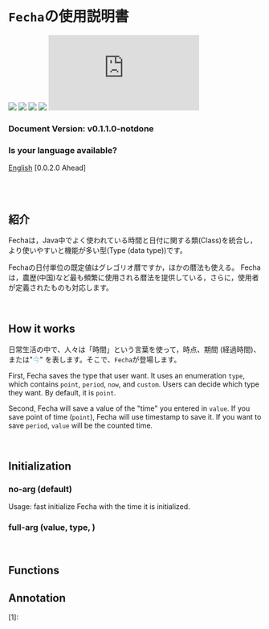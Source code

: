 `Fecha`の使用説明書
=======================================

![](https://img.shields.io/badge/status-under_development-eebbcb?logoColor=4c6473)
![](https://img.shields.io/github/issues-raw/OzelotVanilla/Jathon/bug:%20Fecha?color=c53d43&label=bug)
![](https://img.shields.io/github/issues-raw/OzelotVanilla/Jathon/warning:%20Fecha?color=f08300&label=warn)
![](https://img.shields.io/github/issues-raw/OzelotVanilla/Jathon/todo:%20Fecha?color=38a1db&label=todo)
![](https://img.shields.io/github/size/OzelotVanilla/Jathon/src/main/java/org/cesno/jathon/time/Fecha.java?color=cee4ae&logoColor=4c6473)

### Document Version: v0.1.1.0-notdone

### Is your language available?

<a href="./Fecha-en.md">
English</a> [0.0.2.0 Ahead]

<br /><br />

紹介
---------------------------------------

Fechaは，Java中でよく使われている時間と日付に関する類(Class)を統合し，
より使いやすいと機能が多い型(Type (data type))です。

Fechaの日付単位の既定値はグレゴリオ暦ですか，ほかの暦法も使える。
Fechaは，農歴(中国)など最も頻繁に使用される暦法を提供している，さらに，使用者が定義されたものも対応します。


<br />

How it works
---------------------------------------

日常生活の中で、人々は「時間」という言葉を使って，時点、期間 (経過時間)、
または"<span title="英語では，&quot;What time is it&quot;で今の時間を尋ねる" style="color: #83ccd2">今</span>"
を表します。そこで、`Fecha`が登場します。

First, Fecha saves the type that user want. It uses an enumeration `type`,
which contains `point`, `period`, `now`, and `custom`.
Users can decide which type they want. By default, it is `point`.

Second, Fecha will save a value of the "time" you entered in `value`.
If you save point of time (`point`), Fecha will use timestamp to save it.
If you want to save `period`, `value` will be the counted time.

<br />


Initialization
---------------------------------------

### no-arg (default)

Usage: fast initialize Fecha with the time it is initialized.

### full-arg (value, type, )


<br />

Functions 
---------------------------------------


Annotation
---------------------------------------
[1]: 